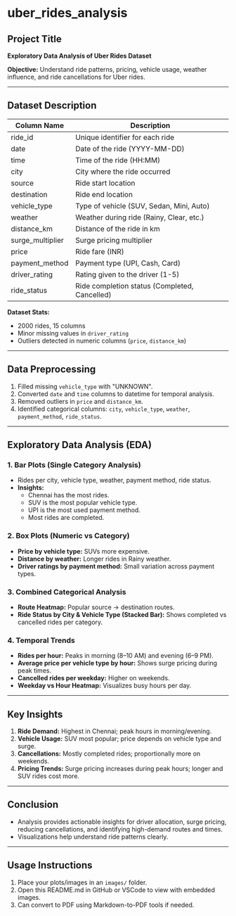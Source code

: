 # uber_rides_analysis
## Project Title
**Exploratory Data Analysis of Uber Rides Dataset**

**Objective:**
Understand ride patterns, pricing, vehicle usage, weather influence, and ride cancellations for Uber rides.

---

## Dataset Description

| Column Name       | Description                                                                 |
|------------------|-----------------------------------------------------------------------------|
| ride_id           | Unique identifier for each ride                                             |
| date              | Date of the ride (YYYY-MM-DD)                                              |
| time              | Time of the ride (HH:MM)                                                   |
| city              | City where the ride occurred                                               |
| source            | Ride start location                                                        |
| destination       | Ride end location                                                          |
| vehicle_type      | Type of vehicle (SUV, Sedan, Mini, Auto)                                   |
| weather           | Weather during ride (Rainy, Clear, etc.)                                   |
| distance_km       | Distance of the ride in km                                                 |
| surge_multiplier  | Surge pricing multiplier                                                   |
| price             | Ride fare (INR)                                                            |
| payment_method    | Payment type (UPI, Cash, Card)                                            |
| driver_rating     | Rating given to the driver (1-5)                                          |
| ride_status       | Ride completion status (Completed, Cancelled)                              |

**Dataset Stats:**
- 2000 rides, 15 columns
- Minor missing values in `driver_rating`
- Outliers detected in numeric columns (`price`, `distance_km`)

---

## Data Preprocessing

1. Filled missing `vehicle_type` with "UNKNOWN".
2. Converted `date` and `time` columns to datetime for temporal analysis.
3. Removed outliers in `price` and `distance_km`.
4. Identified categorical columns: `city`, `vehicle_type`, `weather`, `payment_method`, `ride_status`.

---

## Exploratory Data Analysis (EDA)

### 1. Bar Plots (Single Category Analysis)
- Rides per city, vehicle type, weather, payment method, ride status.
- **Insights:**
  - Chennai has the most rides.
  - SUV is the most popular vehicle type.
  - UPI is the most used payment method.
  - Most rides are completed.

### 2. Box Plots (Numeric vs Category)
- **Price by vehicle type:** SUVs more expensive.
- **Distance by weather:** Longer rides in Rainy weather.
- **Driver ratings by payment method:** Small variation across payment types.

### 3. Combined Categorical Analysis
- **Route Heatmap:** Popular source → destination routes.
- **Ride Status by City & Vehicle Type (Stacked Bar):** Shows completed vs cancelled rides per category.

### 4. Temporal Trends
- **Rides per hour:** Peaks in morning (8–10 AM) and evening (6–9 PM).
- **Average price per vehicle type by hour:** Shows surge pricing during peak times.
- **Cancelled rides per weekday:** Higher on weekends.
- **Weekday vs Hour Heatmap:** Visualizes busy hours per day.

---

## Key Insights

1. **Ride Demand:** Highest in Chennai; peak hours in morning/evening.
2. **Vehicle Usage:** SUV most popular; price depends on vehicle type and surge.
3. **Cancellations:** Mostly completed rides; proportionally more on weekends.
4. **Pricing Trends:** Surge pricing increases during peak hours; longer and SUV rides cost more.

---

## Conclusion
- Analysis provides actionable insights for driver allocation, surge pricing, reducing cancellations, and identifying high-demand routes and times.
- Visualizations help understand ride patterns clearly.

---

## Usage Instructions
1. Place your plots/images in an `images/` folder.
2. Open this README.md in GitHub or VSCode to view with embedded images.
3. Can convert to PDF using Markdown-to-PDF tools if needed.

